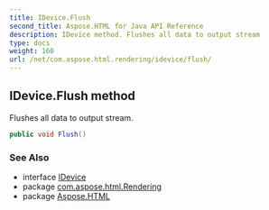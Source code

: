 ```yaml
---
title: IDevice.Flush
second_title: Aspose.HTML for Java API Reference
description: IDevice method. Flushes all data to output stream
type: docs
weight: 160
url: /net/com.aspose.html.rendering/idevice/flush/
---
```

## IDevice.Flush method

Flushes all data to output stream.

```java
public void Flush()
```

### See Also

* interface [IDevice](../)
* package [com.aspose.html.Rendering](../../idevice/)
* package [Aspose.HTML](../../../)

